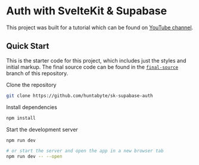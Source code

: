 # Auth with SvelteKit & Supabase

This project was built for a tutorial which can be found on [YouTube channel](https://youtube.com/@huntabyte).

## Quick Start

This is the starter code for this project, which includes just the styles and initial markup. The final source code can be found in the [`final-source`](https://github.com/huntabyte/sk-supabase-auth/tree/final-code) branch of this repository.

Clone the repository
```bash
git clone https://github.com/huntabyte/sk-supabase-auth
```

Install dependencies
```bash
npm install
```

Start the development server
```bash
npm run dev

# or start the server and open the app in a new browser tab
npm run dev -- --open
```
